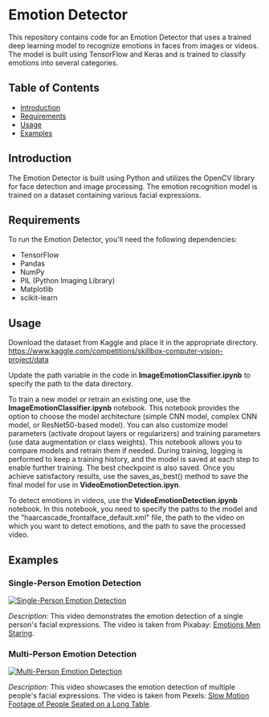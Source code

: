 # Emotion Detector


This repository contains code for an Emotion Detector that uses a trained deep learning model to recognize emotions in faces from images or videos. The model is built using TensorFlow and Keras and is trained to classify emotions into several categories.

## Table of Contents

- [Introduction](#introduction)
- [Requirements](#requirements)
- [Usage](#usage)
- [Examples](#examples)

## Introduction

The Emotion Detector is built using Python and utilizes the OpenCV library for face detection and image processing. The emotion recognition model is trained on a dataset containing various facial expressions.

## Requirements

To run the Emotion Detector, you'll need the following dependencies:

- TensorFlow
- Pandas
- NumPy
- PIL (Python Imaging Library)
- Matplotlib
- scikit-learn

## Usage

Download the dataset from Kaggle and place it in the appropriate directory.
https://www.kaggle.com/competitions/skillbox-computer-vision-project/data

Update the path variable in the code in **ImageEmotionClassifier.ipynb** to specify the path to the data directory.

To train a new model or retrain an existing one, use the **ImageEmotionClassifier.ipynb** notebook. This notebook provides the option to choose the model architecture (simple CNN model, complex CNN model, or ResNet50-based model). You can also customize model parameters (activate dropout layers or regularizers) and training parameters (use data augmentation or class weights). This notebook allows you to compare models and retrain them if needed. During training, logging is performed to keep a training history, and the model is saved at each step to enable further training. The best checkpoint is also saved. Once you achieve satisfactory results, use the saves_as_best() method to save the final model for use in **VideoEmotionDetection.ipyn**.

To detect emotions in videos, use the **VideoEmotionDetection.ipynb** notebook. In this notebook, you need to specify the paths to the model and the "haarcascade_frontalface_default.xml" file, the path to the video on which you want to detect emotions, and the path to save the processed video.

## Examples

### Single-Person Emotion Detection

[![Single-Person Emotion Detection](https://img.youtube.com/vi/nIkqFrftYOs/0.jpg)](https://youtu.be/nIkqFrftYOs)

_Description:_ This video demonstrates the emotion detection of a single person's facial expressions. The video is taken from Pixabay: [Emotions Men Staring](https://pixabay.com/videos/emotions-men-staring-human-person-44438/).

### Multi-Person Emotion Detection

[![Multi-Person Emotion Detection](https://img.youtube.com/vi/SRAGtj2yzMU/0.jpg)](https://youtu.be/SRAGtj2yzMU)

_Description:_ This video showcases the emotion detection of multiple people's facial expressions. The video is taken from Pexels: [Slow Motion Footage of People Seated on a Long Table](https://www.pexels.com/video/slow-motion-footage-of-people-seated-on-a-long-table-talking-and-listening-to-each-other-3002392/).







